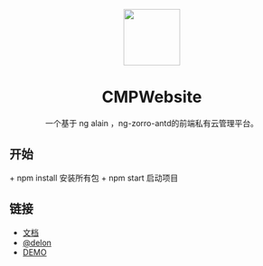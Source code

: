 <p align="center">
  <a href="https://ng-alain.com">
    <img width="100" src="https://ng-alain.com/assets/img/logo-color.svg">
  </a>
</p>

<h1 align="center">
CMPWebsite
</h1>

<div align="center">

  一个基于 ng alain ，ng-zorro-antd的前端私有云管理平台。

</div>

## 开始

<div>
  + npm install 安装所有包
  + npm start 启动项目
</div>

## 链接

+ [文档](https://ng-alain.com)
+ [@delon](https://github.com/ng-alain/delon)
+ [DEMO](https://ng-alain.github.io/ng-alain/)
